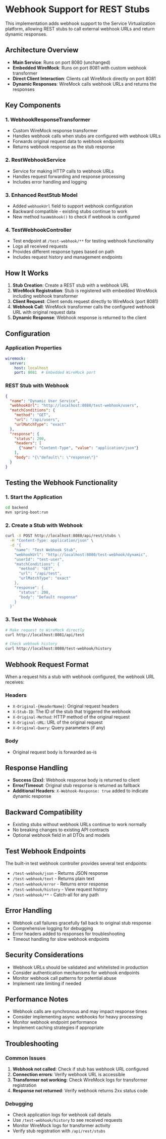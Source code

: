 # Webhook Support for REST Stubs

This implementation adds webhook support to the Service Virtualization platform, allowing REST stubs to call external webhook URLs and return dynamic responses.

## Architecture Overview

- **Main Service**: Runs on port 8080 (unchanged)
- **Embedded WireMock**: Runs on port 8081 with custom webhook transformer
- **Direct Client Interaction**: Clients call WireMock directly on port 8081
- **Dynamic Responses**: WireMock calls webhook URLs and returns the responses

## Key Components

### 1. WebhookResponseTransformer
- Custom WireMock response transformer
- Handles webhook calls when stubs are configured with webhook URLs
- Forwards original request data to webhook endpoints
- Returns webhook response as the stub response

### 2. RestWebhookService
- Service for making HTTP calls to webhook URLs
- Handles request forwarding and response processing
- Includes error handling and logging

### 3. Enhanced RestStub Model
- Added `webhookUrl` field to support webhook configuration
- Backward compatible - existing stubs continue to work
- New method `hasWebhook()` to check if webhook is configured

### 4. TestWebhookController
- Test endpoint at `/test-webhook/**` for testing webhook functionality
- Logs all received requests
- Provides different response types based on path
- Includes request history and management endpoints

## How It Works

1. **Stub Creation**: Create a REST stub with a webhook URL
2. **WireMock Registration**: Stub is registered with embedded WireMock including webhook transformer
3. **Client Request**: Client sends request directly to WireMock (port 8081)
4. **Webhook Call**: WireMock transformer calls the configured webhook URL with original request data
5. **Dynamic Response**: Webhook response is returned to the client

## Configuration

### Application Properties
```yaml
wiremock:
  server:
    host: localhost
    port: 8081  # Embedded WireMock port
```

### REST Stub with Webhook
```json
{
  "name": "Dynamic User Service",
  "webhookUrl": "http://localhost:8080/test-webhook/users",
  "matchConditions": {
    "method": "GET",
    "url": "/api/users",
    "urlMatchType": "exact"
  },
  "response": {
    "status": 200,
    "headers": [
      {"name": "Content-Type", "value": "application/json"}
    ],
    "body": "{\"default\": \"response\"}"
  }
}
```

## Testing the Webhook Functionality

### 1. Start the Application
```bash
cd backend
mvn spring-boot:run
```

### 2. Create a Stub with Webhook
```bash
curl -X POST http://localhost:8080/api/rest/stubs \
  -H "Content-Type: application/json" \
  -d '{
    "name": "Test Webhook Stub",
    "webhookUrl": "http://localhost:8080/test-webhook/dynamic",
    "userId": "test-user",
    "matchConditions": {
      "method": "GET",
      "url": "/api/test",
      "urlMatchType": "exact"
    },
    "response": {
      "status": 200,
      "body": "Default response"
    }
  }'
```

### 3. Test the Webhook
```bash
# Make request to WireMock directly
curl http://localhost:8081/api/test

# Check webhook history
curl http://localhost:8080/test-webhook/history
```

## Webhook Request Format

When a request hits a stub with webhook configured, the webhook URL receives:

### Headers
- `X-Original-{HeaderName}`: Original request headers
- `X-Stub-ID`: The ID of the stub that triggered the webhook
- `X-Original-Method`: HTTP method of the original request
- `X-Original-URL`: URL of the original request
- `X-Original-Query`: Query parameters (if any)

### Body
- Original request body is forwarded as-is

## Response Handling

- **Success (2xx)**: Webhook response body is returned to client
- **Error/Timeout**: Original stub response is returned as fallback
- **Additional Headers**: `X-Webhook-Response: true` added to indicate dynamic response

## Backward Compatibility

- Existing stubs without webhook URLs continue to work normally
- No breaking changes to existing API contracts
- Optional webhook field in all DTOs and models

## Test Webhook Endpoints

The built-in test webhook controller provides several test endpoints:

- `/test-webhook/json` - Returns JSON response
- `/test-webhook/text` - Returns plain text
- `/test-webhook/error` - Returns error response
- `/test-webhook/history` - View request history
- `/test-webhook/**` - Catch-all for any path

## Error Handling

- Webhook call failures gracefully fall back to original stub response
- Comprehensive logging for debugging
- Error headers added to responses for troubleshooting
- Timeout handling for slow webhook endpoints

## Security Considerations

- Webhook URLs should be validated and whitelisted in production
- Consider authentication mechanisms for webhook endpoints
- Monitor webhook call patterns for potential abuse
- Implement rate limiting if needed

## Performance Notes

- Webhook calls are synchronous and may impact response times
- Consider implementing async webhooks for heavy processing
- Monitor webhook endpoint performance
- Implement caching strategies if appropriate

## Troubleshooting

### Common Issues

1. **Webhook not called**: Check if stub has webhook URL configured
2. **Connection errors**: Verify webhook URL is accessible
3. **Transformer not working**: Check WireMock logs for transformer registration
4. **Response not returned**: Verify webhook returns 2xx status code

### Debugging

- Check application logs for webhook call details
- Use `/test-webhook/history` to see received requests
- Monitor WireMock logs for transformer activity
- Verify stub registration with `/api/rest/stubs` 